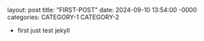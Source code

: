 layout: post
title: "FIRST-POST"
date: 2024-09-10 13:54:00 -0000
categories: CATEGORY-1 CATEGORY-2
- first
just test jekyll